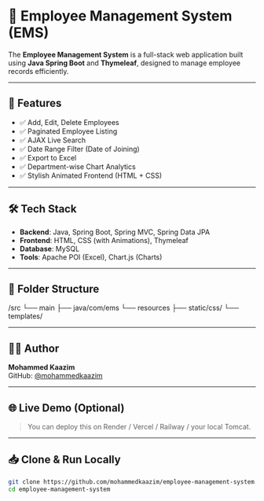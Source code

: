 # 💼 Employee Management System (EMS)

The **Employee Management System** is a full-stack web application built using **Java Spring Boot** and **Thymeleaf**, designed to manage employee records efficiently.

---

## 🚀 Features

- ✅ Add, Edit, Delete Employees
- ✅ Paginated Employee Listing
- ✅ AJAX Live Search
- ✅ Date Range Filter (Date of Joining)
- ✅ Export to Excel
- ✅ Department-wise Chart Analytics
- ✅ Stylish Animated Frontend (HTML + CSS)

---

## 🛠️ Tech Stack

- **Backend**: Java, Spring Boot, Spring MVC, Spring Data JPA
- **Frontend**: HTML, CSS (with Animations), Thymeleaf
- **Database**: MySQL
- **Tools**: Apache POI (Excel), Chart.js (Charts)

---

## 📂 Folder Structure

/src
└── main
├── java/com/ems
└── resources
├── static/css/
└── templates/

---

## 🧑‍💻 Author

**Mohammed Kaazim**  
GitHub: [@mohammedkaazim](https://github.com/mohammedkaazim)

---

## 🌐 Live Demo (Optional)

> You can deploy this on Render / Vercel / Railway / your local Tomcat.

---

## 📥 Clone & Run Locally

```bash
git clone https://github.com/mohammedkaazim/employee-management-system.git
cd employee-management-system
